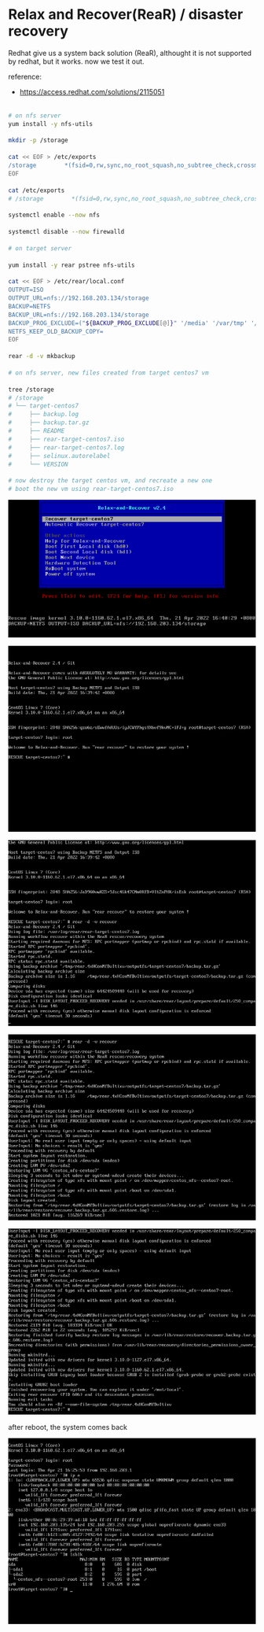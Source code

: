 # Relax and Recover(ReaR)  / disaster recovery

Redhat give us a system back solution (ReaR), althought it is not supported by redhat, but it works. now we test it out.

reference:
- https://access.redhat.com/solutions/2115051

```bash

# on nfs server
yum install -y nfs-utils

mkdir -p /storage

cat << EOF > /etc/exports
/storage        *(fsid=0,rw,sync,no_root_squash,no_subtree_check,crossmnt)
EOF

cat /etc/exports
# /storage        *(fsid=0,rw,sync,no_root_squash,no_subtree_check,crossmnt)  

systemctl enable --now nfs

systemctl disable --now firewalld

# on target server

yum install -y rear pstree nfs-utils

cat << EOF > /etc/rear/local.conf
OUTPUT=ISO
OUTPUT_URL=nfs://192.168.203.134/storage
BACKUP=NETFS
BACKUP_URL=nfs://192.168.203.134/storage
BACKUP_PROG_EXCLUDE=("${BACKUP_PROG_EXCLUDE[@]}" '/media' '/var/tmp' '/var/crash')
NETFS_KEEP_OLD_BACKUP_COPY=
EOF

rear -d -v mkbackup

# on nfs server, new files created from target centos7 vm

tree /storage
# /storage
# └── target-centos7
#     ├── backup.log
#     ├── backup.tar.gz
#     ├── README
#     ├── rear-target-centos7.iso
#     ├── rear-target-centos7.log
#     ├── selinux.autorelabel
#     └── VERSION

# now destroy the target centos vm, and recreate a new one
# boot the new vm using rear-target-centos7.iso
```
![](imgs/20220421165413.png)  

![](imgs/20220421165539.png)  

![](imgs/20220421165833.png)  

![](imgs/20220421165911.png)  

![](imgs/20220421170008.png)  

after reboot, the system comes back

![](imgs/20220421170248.png)  
